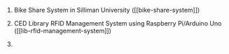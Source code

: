 1. Bike Share System in Silliman University ([[bike-share-system]])
	
2. CED Library RFID Management System using Raspberry Pi/Arduino Uno ([[lib-rfid-management-system]])
3. 
	